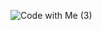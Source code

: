<!--
**MirandaBillue/MirandaBillue** is a ✨ _special_ ✨ repository because its `README.md` (this file) appears on your GitHub profile.

Here are some ideas to get you started:

- 🔭 I’m currently working on ...
- 🌱 I’m currently learning ...
- 👯 I’m looking to collaborate on ...
- 🤔 I’m looking for help with ...
- 💬 Ask me about ...!

- 📫 How to reach me: ...
- 😄 Pronouns: ...
- ⚡ Fun fact: ...
-->
![Code with Me (3)](https://user-images.githubusercontent.com/110904846/188980710-ab79846a-c71d-41e5-85f0-62635b90822e.gif)





